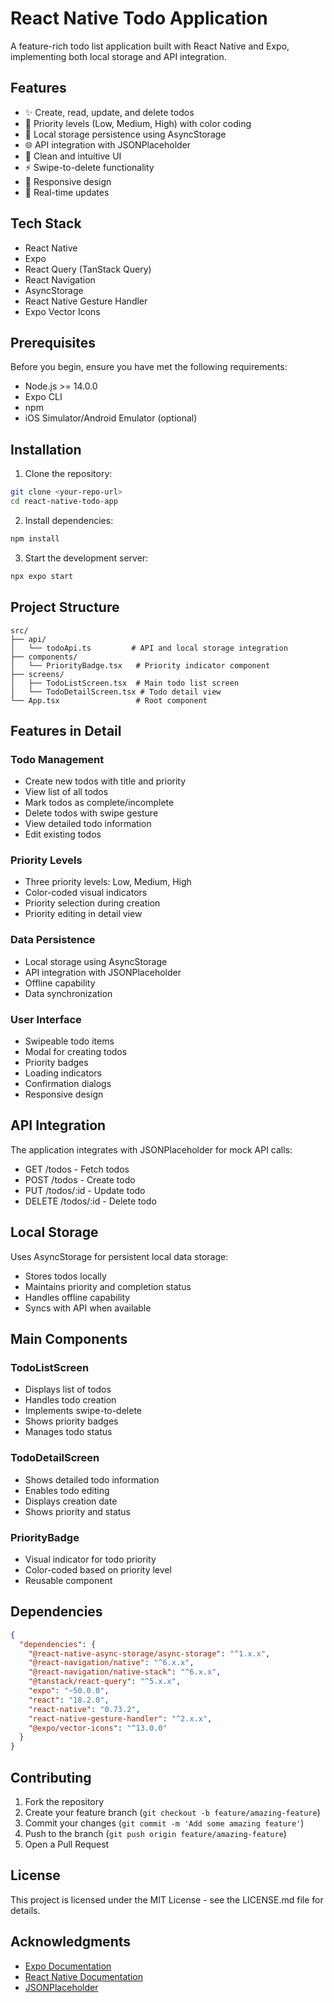 # React Native Todo Application

A feature-rich todo list application built with React Native and Expo, implementing both local storage and API integration.

## Features

- ✨ Create, read, update, and delete todos
- 🎯 Priority levels (Low, Medium, High) with color coding
- 💾 Local storage persistence using AsyncStorage
- 🌐 API integration with JSONPlaceholder
- 🎨 Clean and intuitive UI
- ⚡ Swipe-to-delete functionality
- 📱 Responsive design
- 🔄 Real-time updates

## Tech Stack

- React Native
- Expo
- React Query (TanStack Query)
- React Navigation
- AsyncStorage
- React Native Gesture Handler
- Expo Vector Icons

## Prerequisites

Before you begin, ensure you have met the following requirements:

- Node.js >= 14.0.0
- Expo CLI
- npm
- iOS Simulator/Android Emulator (optional)

## Installation

1. Clone the repository:

```bash
git clone <your-repo-url>
cd react-native-todo-app
```

2. Install dependencies:

```bash
npm install
```

3. Start the development server:

```bash
npx expo start
```

## Project Structure

```
src/
├── api/
│   └── todoApi.ts         # API and local storage integration
├── components/
│   └── PriorityBadge.tsx   # Priority indicator component
├── screens/
│   ├── TodoListScreen.tsx  # Main todo list screen
│   └── TodoDetailScreen.tsx # Todo detail view
└── App.tsx                 # Root component
```

## Features in Detail

### Todo Management

- Create new todos with title and priority
- View list of all todos
- Mark todos as complete/incomplete
- Delete todos with swipe gesture
- View detailed todo information
- Edit existing todos

### Priority Levels

- Three priority levels: Low, Medium, High
- Color-coded visual indicators
- Priority selection during creation
- Priority editing in detail view

### Data Persistence

- Local storage using AsyncStorage
- API integration with JSONPlaceholder
- Offline capability
- Data synchronization

### User Interface

- Swipeable todo items
- Modal for creating todos
- Priority badges
- Loading indicators
- Confirmation dialogs
- Responsive design

## API Integration

The application integrates with JSONPlaceholder for mock API calls:

- GET /todos - Fetch todos
- POST /todos - Create todo
- PUT /todos/:id - Update todo
- DELETE /todos/:id - Delete todo

## Local Storage

Uses AsyncStorage for persistent local data storage:

- Stores todos locally
- Maintains priority and completion status
- Handles offline capability
- Syncs with API when available

## Main Components

### TodoListScreen

- Displays list of todos
- Handles todo creation
- Implements swipe-to-delete
- Shows priority badges
- Manages todo status

### TodoDetailScreen

- Shows detailed todo information
- Enables todo editing
- Displays creation date
- Shows priority and status

### PriorityBadge

- Visual indicator for todo priority
- Color-coded based on priority level
- Reusable component

## Dependencies

```json
{
  "dependencies": {
    "@react-native-async-storage/async-storage": "^1.x.x",
    "@react-navigation/native": "^6.x.x",
    "@react-navigation/native-stack": "^6.x.x",
    "@tanstack/react-query": "^5.x.x",
    "expo": "~50.0.0",
    "react": "18.2.0",
    "react-native": "0.73.2",
    "react-native-gesture-handler": "^2.x.x",
    "@expo/vector-icons": "^13.0.0"
  }
}
```

## Contributing

1. Fork the repository
2. Create your feature branch (`git checkout -b feature/amazing-feature`)
3. Commit your changes (`git commit -m 'Add some amazing feature'`)
4. Push to the branch (`git push origin feature/amazing-feature`)
5. Open a Pull Request

## License

This project is licensed under the MIT License - see the LICENSE.md file for details.

## Acknowledgments

- [Expo Documentation](https://docs.expo.dev)
- [React Native Documentation](https://reactnative.dev/docs/getting-started)
- [JSONPlaceholder](https://jsonplaceholder.typicode.com)
